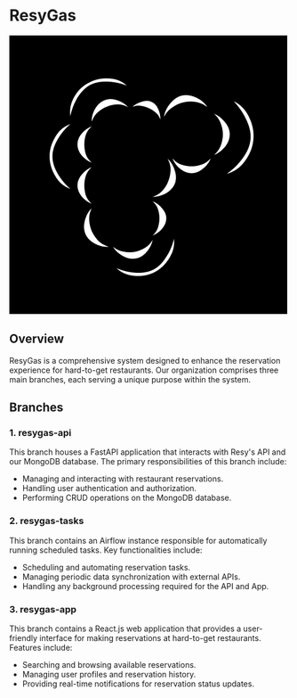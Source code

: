 # ResyGas

![ResyGas Logo](./Vector.png)

## Overview
ResyGas is a comprehensive system designed to enhance the reservation experience for hard-to-get restaurants. Our organization comprises three main branches, each serving a unique purpose within the system.

## Branches

### 1. resygas-api
This branch houses a FastAPI application that interacts with Resy's API and our MongoDB database. The primary responsibilities of this branch include:

- Managing and interacting with restaurant reservations.
- Handling user authentication and authorization.
- Performing CRUD operations on the MongoDB database.

### 2. resygas-tasks
This branch contains an Airflow instance responsible for automatically running scheduled tasks. Key functionalities include:

- Scheduling and automating reservation tasks.
- Managing periodic data synchronization with external APIs.
- Handling any background processing required for the API and App.

### 3. resygas-app
This branch contains a React.js web application that provides a user-friendly interface for making reservations at hard-to-get restaurants. Features include:

- Searching and browsing available reservations.
- Managing user profiles and reservation history.
- Providing real-time notifications for reservation status updates.
